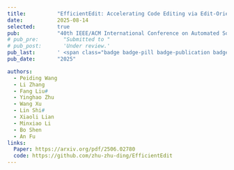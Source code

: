 ```yaml
---
title:          "EfficientEdit: Accelerating Code Editing via Edit-Oriented Speculative Decoding"
date:           2025-08-14
selected:       true
pub:            "40th IEEE/ACM International Conference on Automated Software Engineering (ASE'25)"
# pub_pre:        "Submitted to "
# pub_post:       'Under review.'
pub_last:       ' <span class="badge badge-pill badge-publication badge-success">CCF-A</span>'
pub_date:       "2025"

authors:
  - Peiding Wang
  - Li Zhang
  - Fang Liu#
  - Yinghao Zhu
  - Wang Xu
  - Lin Shi# 
  - Xiaoli Lian
  - Minxiao Li
  - Bo Shen
  - An Fu
links:
  Paper: https://arxiv.org/pdf/2506.02780
  code: https://github.com/zhu-zhu-ding/EfficientEdit
---
```

